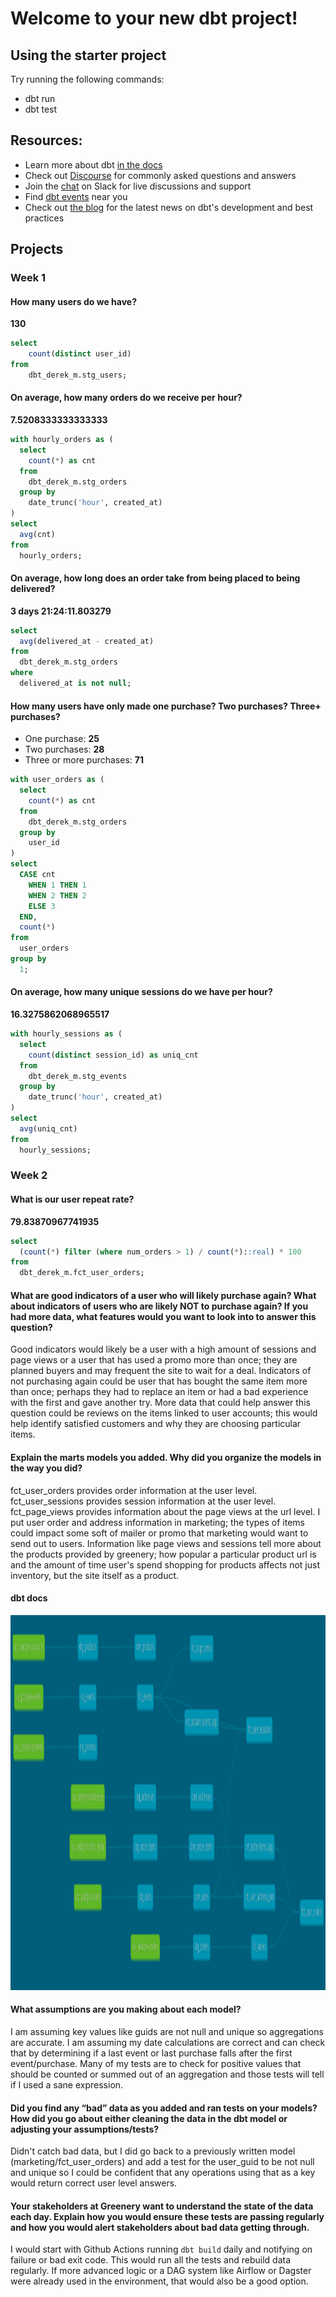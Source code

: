# Welcome to your new dbt project!

## Using the starter project

Try running the following commands:
- dbt run
- dbt test


## Resources:
- Learn more about dbt [in the docs](https://docs.getdbt.com/docs/introduction)
- Check out [Discourse](https://discourse.getdbt.com/) for commonly asked questions and answers
- Join the [chat](https://community.getdbt.com/) on Slack for live discussions and support
- Find [dbt events](https://events.getdbt.com) near you
- Check out [the blog](https://blog.getdbt.com/) for the latest news on dbt's development and best practices

## Projects

### Week 1

#### How many users do we have?

**130**

```sql
select
    count(distinct user_id)
from
    dbt_derek_m.stg_users;
```

#### On average, how many orders do we receive per hour?

**7.5208333333333333**

```sql
with hourly_orders as (
  select
    count(*) as cnt
  from
    dbt_derek_m.stg_orders
  group by
    date_trunc('hour', created_at)
)
select
  avg(cnt)
from
  hourly_orders;
```

#### On average, how long does an order take from being placed to being delivered?

**3 days 21:24:11.803279**

```sql
select
  avg(delivered_at - created_at)
from
  dbt_derek_m.stg_orders
where
  delivered_at is not null;
```

#### How many users have only made one purchase? Two purchases? Three+ purchases?

- One purchase: **25**
- Two purchases: **28**
- Three or more purchases: **71**

```sql
with user_orders as (
  select
    count(*) as cnt
  from
    dbt_derek_m.stg_orders
  group by
    user_id
)
select
  CASE cnt
    WHEN 1 THEN 1
    WHEN 2 THEN 2
    ELSE 3
  END,
  count(*)
from
  user_orders
group by
  1;
```

#### On average, how many unique sessions do we have per hour?

**16.3275862068965517**

```sql
with hourly_sessions as (
  select
    count(distinct session_id) as uniq_cnt
  from
    dbt_derek_m.stg_events
  group by
    date_trunc('hour', created_at)
)
select
  avg(uniq_cnt)
from
  hourly_sessions;
```

### Week 2

#### What is our user repeat rate?

**79.83870967741935**

```sql
select
  (count(*) filter (where num_orders > 1) / count(*)::real) * 100
from
  dbt_derek_m.fct_user_orders;
```

#### What are good indicators of a user who will likely purchase again? What about indicators of users who are likely NOT to purchase again? If you had more data, what features would you want to look into to answer this question?

Good indicators would likely be a user with a high amount of sessions and page views or a user that has used a promo more than once; they are planned buyers and may frequent the site to wait for a deal. Indicators of not purchasing again could be user that has bought the same item more than once; perhaps they had to replace an item or had a bad experience with the first and gave another try. More data that could help answer this question could be reviews on the items linked to user accounts; this would help identify satisfied customers and why they are choosing particular items.

#### Explain the marts models you added. Why did you organize the models in the way you did?

fct_user_orders provides order information at the user level. fct_user_sessions provides session information at the user level. fct_page_views provides information about the page views at the url level. I put user order and address information in marketing; the types of items could impact some soft of mailer or promo that marketing would want to send out to users. Information like page views and sessions tell more about the products provided by greenery; how popular a particular product url is and the amount of time user's spend shopping for products affects not just inventory, but the site itself as a product.

#### dbt docs

<img src="https://github.com/dmarsh19/course-dbt/blob/main/greenery/Screenshot%20from%202022-03-20%2022-10-55.png" height="600" />

#### What assumptions are you making about each model?

I am assuming key values like guids are not null and unique so aggregations are accurate. I am assuming my date calculations are correct and can check that by determining if a last event or last purchase falls after the first event/purchase. Many of my tests are to check for positive values that should be counted or summed out of an aggregation and those tests will tell if I used a sane expression.

#### Did you find any “bad” data as you added and ran tests on your models? How did you go about either cleaning the data in the dbt model or adjusting your assumptions/tests?

Didn't catch bad data, but I did go back to a previously written model (marketing/fct_user_orders) and add a test for the user_guid to be not null and unique so I could be confident that any operations using that as a key would return correct user level answers.

#### Your stakeholders at Greenery want to understand the state of the data each day. Explain how you would ensure these tests are passing regularly and how you would alert stakeholders about bad data getting through.

I would start with Github Actions running `dbt build` daily and notifying on failure or bad exit code. This would run all the tests and rebuild data regularly. If more advanced logic or a DAG system like Airflow or Dagster were already used in the environment, that would also be a good option.
